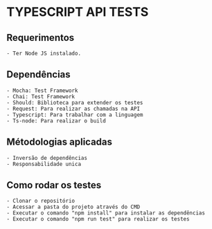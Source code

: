 # TYPESCRIPT API TESTS

## Requerimentos
    - Ter Node JS instalado.

## Dependências
    - Mocha: Test Framework
    - Chai: Test Framework
    - Should: Biblioteca para extender os testes
    - Request: Para realizar as chamadas na API
    - Typescript: Para trabalhar com a linguagem
    - Ts-node: Para realizar o build

## Métodologias aplicadas
    - Inversão de dependências
    - Responsabilidade unica

## Como rodar os testes
    - Clonar o repositório
    - Acessar a pasta do projeto através do CMD
    - Executar o comando "npm install" para instalar as dependências
    - Executar o comando "npm run test" para realizar os testes 